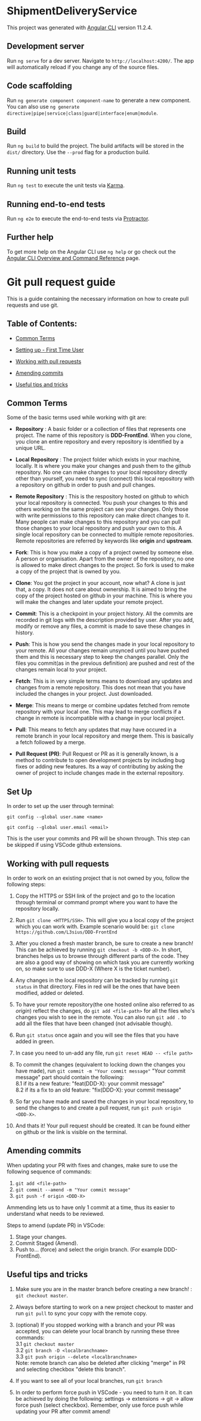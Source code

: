 # ShipmentDeliveryService

This project was generated with [Angular CLI](https://github.com/angular/angular-cli) version 11.2.4.

## Development server

Run `ng serve` for a dev server. Navigate to `http://localhost:4200/`. The app will automatically reload if you change any of the source files.

## Code scaffolding

Run `ng generate component component-name` to generate a new component. You can also use `ng generate directive|pipe|service|class|guard|interface|enum|module`.

## Build

Run `ng build` to build the project. The build artifacts will be stored in the `dist/` directory. Use the `--prod` flag for a production build.

## Running unit tests

Run `ng test` to execute the unit tests via [Karma](https://karma-runner.github.io).

## Running end-to-end tests

Run `ng e2e` to execute the end-to-end tests via [Protractor](http://www.protractortest.org/).

## Further help

To get more help on the Angular CLI use `ng help` or go check out the [Angular CLI Overview and Command Reference](https://angular.io/cli) page.


# Git pull request guide
This is a guide containing the necessary information on how to create pull requests and use git.


## Table of Contents:

* [Common Terms](#common-terms)

* [Setting up - First Time User](#set-up)

* [Working with pull requests](#working-with-pull-requests)

* [Amending commits](#amending-commits)

* [Useful tips and tricks](#useful-tips-and-tricks)

## <a name="common-terms"></a>

## Common Terms
Some of the basic terms used while working with git are:
* **Repository** : A basic folder or a collection of files that represents one project. The name of this repository is **DDD-FrontEnd**. When you clone, you clone an entire repository and every repository is identified by a unique URL.

* **Local Repository** : The project folder which exists in your machine, locally. It is where you make your changes and push them to the github repository. No one can make changes to your local repository directly other than yourself, you need to sync (connect) this local repository with a repository on github in order to push and pull changes.

* **Remote Repository** : This is the respository hosted on github to which your local repository is connected. You push your changes to this and others working on the same project can see your changes. Only those with write permissions to this repository can make direct changes to it. Many people can make changes to this repository and you can pull those changes to your local repository and push your own to this. A single local repository can be connected to multiple remote repositories. Remote repositories are referred by keywords like **origin** and **upstream**.

* **Fork**: This is how you make a copy of a project owned by someone else. A person or organisation. Apart from the owner of the repository, no one is allowed to make direct changes to the project. So fork is used to make a copy of the project that is owned by you.

* **Clone**: You got the project in your account, now what? A clone is just that, a copy. It does not care about ownership. It is aimed to bring the copy of the project hosted on github in your machine. This is where you will make the changes and later update your remote project.

* **Commit**: This is a checkpoint in your project history. All the commits are recorded in git logs with the description provided by user. After you add, modify or remove any files, a commit is made to save these changes in history.

* **Push**: This is how you send the changes made in your local repository to your remote. All your changes remain unsynced until you have pushed them and this is necessary step to keep the changes parallel. Only the files you commit(as in the previous definition) are pushed and rest of the changes remain local to your project.

* **Fetch**: This is in very simple terms means to download any updates and changes from a remote repository. This does not mean that you have included the changes in your project. Just downloaded.

* **Merge**: This means to merge or combine updates fetched from remote repository with your local one. This may lead to merge conflicts if a change in remote is incompatible with a change in your local project.

* **Pull**: This means to fetch any updates that may have occured in a remote branch in your local repository and merge them. This is basically a fetch followed by a merge.

* **Pull Request (PR)**: Pull Request or PR as it is generally known, is a method to contribute to open development projects by including bug fixes or adding new features. Its a way of contributing by asking the owner of project to include changes made in the external repository.

## <a name="set-up"></a>

## Set Up


In order to set up the user through terminal:

`git config --global user.name <name>`

`git config --global user.email <email>`

This is the user your commits and PR will be shown through. This step can be skipped if using VSCode github extensions.


## <a name="working-with-pull-requests"></a>

## Working with pull requests


In order to work on an existing project that is not owned by you, follow the following steps:

1. Copy the HTTPS or SSH link of the project and go to the location through terminal or command prompt where you want to have the repository locally.

2. Run `git clone <HTTPS/SSH>`. This will give you a local copy of the project which you can work with. Example scenario would be: `git clone https://github.com/L3sius/DDD-FrontEnd`

3. After you cloned a fresh master branch, be sure to create a new branch! This can be achieved by running `git checkout -b <DDD-X>`. In short, branches helps us to browse through different parts of the code. They are also a good way of showing on which task you are currently working on, so make sure to use DDD-X (Where X is the ticket number).

4. Any changes in the local repository can be tracked by running `git status` in that directory. Files in red will be the ones that have been modified, added or deleted.

5. To have your remote repository(the one hosted online also referred to as *origin*) reflect the changes, do
`git add <file-path>` for all the files who's changes you wish to see in the remote. You can also run `git add .` to add all the files that have been changed (not advisable though).

6. Run `git status` once again and you will see the files that you have added in green.

7. In case you need to un-add any file, run `git reset HEAD -- <file path>`

8. To commit the changes (equivalent to locking down the changes you have made), run `git commit -m "Your commit message"`
"Your commit message" part should contain the following: <br/>
    8.1 if its a new feature: "feat(DDD-X): your commit message" <br/>
    8.2 if its a fix to an old feature: "fix(DDD-X): your commit message" <br/>

9. So far you have made and saved the changes in your local repository, to send the changes to and create a pull request, run
`git push origin <DDD-X>`.

10. And thats it! Your pull request should be created. It can be found either on github or the link is visible on the terminal.

## <a name="amending-commits"></a>

## Amending commits


When updating your PR with fixes and changes, make sure to use the following sequence of commands:
1. `git add <file-path>`
2. `git commit --amend -m "Your commit message"`
3. `git push -f origin <DDD-X>`

 Ammending lets us to have only 1 commit at a time, thus its easier to understand what needs to be reviewed.

Steps to amend (update PR) in VSCode:
1. Stage your changes.
2. Commit Staged (Amend).
3. Push to... (force) and select the origin branch. (For example DDD-FrontEnd).

## <a name="useful-tips-and-tricks"></a>

## Useful tips and tricks


1. Make sure you are in the master branch before creating a new branch! : `git checkout master`.

2. Always before starting to work on a new project checkout to master and run `git pull` to sync your copy with the remote copy.

3. (optional) If you stopped working with a branch and your PR was accepted, you can delete your local branch by running these three commands: <br/>
    3.1 `git checkout master` <br/>
    3.2 `git branch -D <localbranchname>` <br/>
    3.3 `git push origin --delete <localbranchname>` <br/>
Note: remote branch can also be deleted after clicking "merge" in PR and selecting checkbox "delete this branch".

4. If you want to see all of your local branches, run `git branch`

5. In order to perform force push in VSCode - you need to turn it on. It can be achieved by doing the following: settings -> extensions -> git -> allow force push (select checkbox). Remember, only use force push while updating your PR after commit amend!